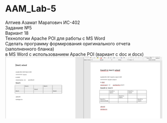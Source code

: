 # AAM_Lab-5
Алтиев Азамат Маратович ИС-402 <br />
Задание №5 <br />
Вариант 18 <br />
Технологии Apache POI для работы с MS Word<br />
Сделать программу формирования оригинального отчета (заполненного бланка) <br />
в MS Word с использованием Apache POI (вариант с doc и docx)<br />
![Скрин программы](https://raw.githubusercontent.com/markosloot/AAM_Lab-5/main/5.png)
